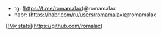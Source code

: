 * tg: (https://t.me/romamalax)@romamalax
* habr: (https://habr.com/ru/users/romamalax)@romamalax

[[!My stats](https://github-readme-stats.vercel.app/api?username=romalax&count_private=true&theme=default&show_icons=true)](https://github.com/romalax)
